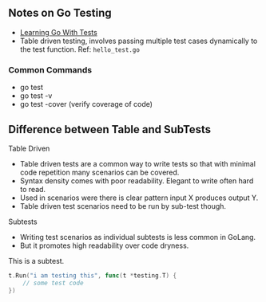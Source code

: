 ## Notes on Go Testing

* [Learning Go With Tests](https://quii.gitbook.io/learn-go-with-tests)
* Table driven testing, involves passing multiple test cases dynamically to the test function. Ref:
  `hello_test.go`


### Common Commands

* go test
* go test -v
* go test -cover (verify coverage of code)


## Difference between Table and SubTests

Table Driven
* Table driven tests are a common way to write tests so that with minimal code repetition many scenarios can be covered.
* Syntax density comes with poor readability. Elegant to write often hard to read.
* Used in scenarios were there is clear pattern input X produces output Y.
* Table driven test scenarios need to be run by sub-test though.


Subtests
* Writing test scenarios as individual subtests is less common in GoLang.
* But it promotes high readability over code dryness.

This is a subtest.
``` go
t.Run("i am testing this", func(t *testing.T) {
	// some test code
})
```

